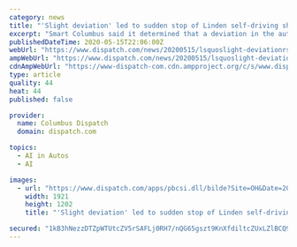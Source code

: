 ```yaml
---
category: news
title: "'Slight deviation' led to sudden stop of Linden self-driving shuttle"
excerpt: "Smart Columbus said it determined that a deviation in the automated steering caused a self-driving shuttle to suddenly stop in Linden in February,"
publishedDateTime: 2020-05-15T22:06:00Z
webUrl: "https://www.dispatch.com/news/20200515/lsquoslight-deviationrsquo-led-to-sudden-stop-of-linden-self-driving-shuttle"
ampWebUrl: "https://www.dispatch.com/news/20200515/lsquoslight-deviationrsquo-led-to-sudden-stop-of-linden-self-driving-shuttle?template=ampart"
cdnAmpWebUrl: "https://www-dispatch-com.cdn.ampproject.org/c/s/www.dispatch.com/news/20200515/lsquoslight-deviationrsquo-led-to-sudden-stop-of-linden-self-driving-shuttle?template=ampart"
type: article
quality: 44
heat: 44
published: false

provider:
  name: Columbus Dispatch
  domain: dispatch.com

topics:
  - AI in Autos
  - AI

images:
  - url: "https://www.dispatch.com/apps/pbcsi.dll/bilde?Site=OH&Date=20200515&Category=NEWS&ArtNo=200519180&Ref=AR"
    width: 1921
    height: 1202
    title: "'Slight deviation' led to sudden stop of Linden self-driving shuttle"

secured: "1kB3hNezzDTZpWTUtcZV5rSAFLj0RH7/nQG65gszt9KnXfdiltcZUxLZlBCQ9bf/WbhfSpeV5cTnDIFIVhP4vnvT4SMx26KP1irDijcc43xxo18EvxOvklwoe94yc55PD3keywq2w8eQmTke77hahW33mIc3PP9N4w2WNHnkx5LIbOzqPQmMEtMW8ByV3sQqRZBlaY/vyN6wsuA5OoHgPNcMVDmMd/3XinIcbpAWpY483M5E15goqsh43LH2lvBUPhJnlvPnL4NjeSdaaM5nfOPYAm/tLgts/sASEzzoKc88pESz/xbhClPuNM2MDbDXikxS0KhvKZUcC53ZtxRhfLgTk+aTVBjxPYsjni0HLyG5BwBwfHHmmYIHr6ZVtHqH47YpsNYoF1FFeMwCnL7j7Kv5j8MR9Nijp0HJwqPCCVTfXOoxy6802X6HYK/4Vdd3aZjr8Hm151vfE/HGx+ihkyIRU77yOWSz/TxHcM8OwVo=;/YVo/wGDLFdW2ugjHgMU0w=="
---
```


